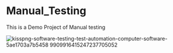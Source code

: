 # Manual_Testing
This is a Demo Project of Manual testing 



![kisspng-software-testing-test-automation-computer-software-5ae1703a7b5458 9909916415247237705052](https://user-images.githubusercontent.com/56649260/188403864-2e125f5c-7c29-417e-a091-80b83ab7d01f.png)
